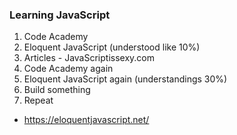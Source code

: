 ### Learning JavaScript

1. Code Academy 
2. Eloquent JavaScript (understood like 10%)
3. Articles - JavaScriptissexy.com
4. Code Academy again
5. Eloquent JavaScript again (understandings 30%)
6. Build something
7. Repeat

- https://eloquentjavascript.net/
